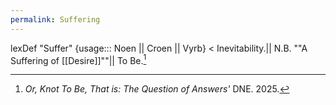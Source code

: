 ```yaml
---
permalink: Suffering
---
```

lexDef "Suffer" {usage::: Noen || Croen || Vyrb} < Inevitability.|| N.B. ""A Suffering of [[Desire]]""|| To Be.[^suffervyrb]

[^SufferVyrb]: *Or, Knot To Be, That is: The Question of Answers'* DNE. 2025.
